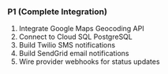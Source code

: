 ### P1 (Complete Integration)

1. Integrate Google Maps Geocoding API
2. Connect to Cloud SQL PostgreSQL
3. Build Twilio SMS notifications
4. Build SendGrid email notifications
5. Wire provider webhooks for status updates
